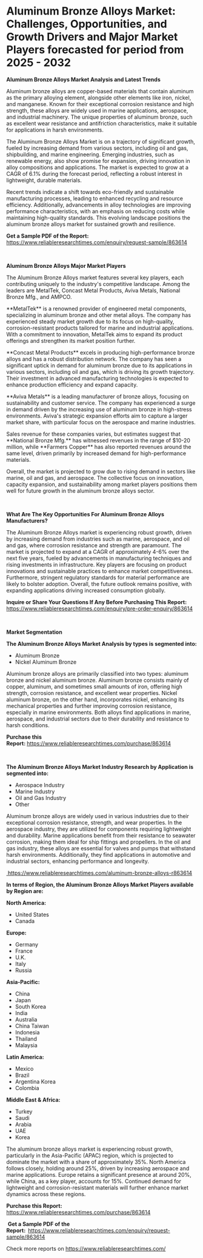 <p><h1>Aluminum Bronze Alloys Market: Challenges, Opportunities, and Growth Drivers and Major Market Players forecasted for period from 2025 - 2032</h1></p><p><strong>Aluminum Bronze Alloys Market Analysis and Latest Trends</strong></p>
<p><p>Aluminum bronze alloys are copper-based materials that contain aluminum as the primary alloying element, alongside other elements like iron, nickel, and manganese. Known for their exceptional corrosion resistance and high strength, these alloys are widely used in marine applications, aerospace, and industrial machinery. The unique properties of aluminum bronze, such as excellent wear resistance and antifriction characteristics, make it suitable for applications in harsh environments.</p><p>The Aluminum Bronze Alloys Market is on a trajectory of significant growth, fueled by increasing demand from various sectors, including oil and gas, shipbuilding, and marine engineering. Emerging industries, such as renewable energy, also show promise for expansion, driving innovation in alloy compositions and applications. The market is expected to grow at a CAGR of 6.1% during the forecast period, reflecting a robust interest in lightweight, durable materials.</p><p>Recent trends indicate a shift towards eco-friendly and sustainable manufacturing processes, leading to enhanced recycling and resource efficiency. Additionally, advancements in alloy technologies are improving performance characteristics, with an emphasis on reducing costs while maintaining high-quality standards. This evolving landscape positions the aluminum bronze alloys market for sustained growth and resilience.</p></p>
<p><strong>Get a Sample PDF of the Report:&nbsp;</strong> <a href="https://www.reliableresearchtimes.com/enquiry/request-sample/863614?utm_campaign=2007&utm_medium=2&utm_source=Github&utm_content=ia&utm_term=30012025&utm_id=aluminum-bronze-alloys">https://www.reliableresearchtimes.com/enquiry/request-sample/863614</a></p>
<p>&nbsp;</p>
<p><strong>Aluminum Bronze Alloys Major Market Players</strong></p>
<p><p>The Aluminum Bronze Alloys market features several key players, each contributing uniquely to the industry's competitive landscape. Among the leaders are MetalTek, Concast Metal Products, Aviva Metals, National Bronze Mfg., and AMPCO.</p><p>**MetalTek** is a renowned provider of engineered metal components, specializing in aluminum bronze and other metal alloys. The company has experienced steady market growth due to its focus on high-quality, corrosion-resistant products tailored for marine and industrial applications. With a commitment to innovation, MetalTek aims to expand its product offerings and strengthen its market position further.</p><p>**Concast Metal Products** excels in producing high-performance bronze alloys and has a robust distribution network. The company has seen a significant uptick in demand for aluminum bronze due to its applications in various sectors, including oil and gas, which is driving its growth trajectory. Their investment in advanced manufacturing technologies is expected to enhance production efficiency and expand capacity.</p><p>**Aviva Metals** is a leading manufacturer of bronze alloys, focusing on sustainability and customer service. The company has experienced a surge in demand driven by the increasing use of aluminum bronze in high-stress environments. Aviva's strategic expansion efforts aim to capture a larger market share, with particular focus on the aerospace and marine industries.</p><p>Sales revenue for these companies varies, but estimates suggest that **National Bronze Mfg.** has witnessed revenues in the range of $10-20 million, while **Farmers Copper** has also reported revenues around the same level, driven primarily by increased demand for high-performance materials.</p><p>Overall, the market is projected to grow due to rising demand in sectors like marine, oil and gas, and aerospace. The collective focus on innovation, capacity expansion, and sustainability among market players positions them well for future growth in the aluminum bronze alloys sector.</p></p>
<p>&nbsp;</p>
<p><strong>What Are The Key Opportunities For Aluminum Bronze Alloys Manufacturers?</strong></p>
<p><p>The Aluminum Bronze Alloys market is experiencing robust growth, driven by increasing demand from industries such as marine, aerospace, and oil and gas, where corrosion resistance and strength are paramount. The market is projected to expand at a CAGR of approximately 4-6% over the next five years, fueled by advancements in manufacturing techniques and rising investments in infrastructure. Key players are focusing on product innovations and sustainable practices to enhance market competitiveness. Furthermore, stringent regulatory standards for material performance are likely to bolster adoption. Overall, the future outlook remains positive, with expanding applications driving increased consumption globally.</p></p>
<p><strong>Inquire or Share Your Questions If Any Before Purchasing This Report:</strong> <a href="https://www.reliableresearchtimes.com/enquiry/pre-order-enquiry/863614?utm_campaign=2007&utm_medium=2&utm_source=Github&utm_content=ia&utm_term=30012025&utm_id=aluminum-bronze-alloys">https://www.reliableresearchtimes.com/enquiry/pre-order-enquiry/863614</a></p>
<p>&nbsp;</p>
<p><strong>Market Segmentation</strong></p>
<p><strong>The Aluminum Bronze Alloys Market Analysis by types is segmented into:</strong></p>
<p><ul><li>Aluminum Bronze</li><li>Nickel Aluminum Bronze</li></ul></p>
<p><p>Aluminum bronze alloys are primarily classified into two types: aluminum bronze and nickel aluminum bronze. Aluminum bronze consists mainly of copper, aluminum, and sometimes small amounts of iron, offering high strength, corrosion resistance, and excellent wear properties. Nickel aluminum bronze, on the other hand, incorporates nickel, enhancing its mechanical properties and further improving corrosion resistance, especially in marine environments. Both alloys find applications in marine, aerospace, and industrial sectors due to their durability and resistance to harsh conditions.</p></p>
<p><strong>Purchase this Report:&nbsp;</strong><a href="https://www.reliableresearchtimes.com/purchase/863614?utm_campaign=2007&utm_medium=2&utm_source=Github&utm_content=ia&utm_term=30012025&utm_id=aluminum-bronze-alloys">https://www.reliableresearchtimes.com/purchase/863614</a></p>
<p>&nbsp;</p>
<p><strong>The Aluminum Bronze Alloys Market Industry Research by Application is segmented into:</strong></p>
<p><ul><li>Aerospace Industry</li><li>Marine Industry</li><li>Oil and Gas Industry</li><li>Other</li></ul></p>
<p><p>Aluminum bronze alloys are widely used in various industries due to their exceptional corrosion resistance, strength, and wear properties. In the aerospace industry, they are utilized for components requiring lightweight and durability. Marine applications benefit from their resistance to seawater corrosion, making them ideal for ship fittings and propellers. In the oil and gas industry, these alloys are essential for valves and pumps that withstand harsh environments. Additionally, they find applications in automotive and industrial sectors, enhancing performance and longevity.</p></p>
<p><a href="https://www.reliableresearchtimes.com/aluminum-bronze-alloys-r863614?utm_campaign=2007&utm_medium=2&utm_source=Github&utm_content=ia&utm_term=30012025&utm_id=aluminum-bronze-alloys">&nbsp;https://www.reliableresearchtimes.com/aluminum-bronze-alloys-r863614</a></p>
<p><strong>In terms of Region, the Aluminum Bronze Alloys Market Players available by Region are:</strong></p>
<p>
    <p> <strong> North America: </strong>
        <ul>
            <li>United States</li>
            <li>Canada</li>
        </ul>
        </p> 
    <p> <strong> Europe: </strong>
        <ul>
            <li>Germany</li>
            <li>France</li>
            <li>U.K.</li>
            <li>Italy</li>
            <li>Russia</li>
        </ul>
        </p> 
    <p> <strong> Asia-Pacific: </strong>
        <ul>
            <li>China</li>
            <li>Japan</li>
            <li>South Korea</li>
            <li>India</li>
            <li>Australia</li>
            <li>China Taiwan</li>
            <li>Indonesia</li>
            <li>Thailand</li>
            <li>Malaysia</li>
        </ul>
        </p> 
    <p> <strong> Latin America: </strong>
        <ul>
            <li>Mexico</li>
            <li>Brazil</li>
            <li>Argentina Korea</li>
            <li>Colombia</li>
        </ul>
        </p> 
    <p> <strong> Middle East & Africa: </strong>
        <ul>
            <li>Turkey</li>
            <li>Saudi</li>
            <li>Arabia</li>
            <li>UAE</li>
            <li>Korea</li>
        </ul>
    </p>
    </p>
<p><p>The aluminum bronze alloys market is experiencing robust growth, particularly in the Asia-Pacific (APAC) region, which is projected to dominate the market with a share of approximately 35%. North America follows closely, holding around 25%, driven by increasing aerospace and marine applications. Europe retains a significant presence at around 20%, while China, as a key player, accounts for 15%. Continued demand for lightweight and corrosion-resistant materials will further enhance market dynamics across these regions.</p></p>
<p><strong>Purchase this Report: </strong><a href="https://www.reliableresearchtimes.com/purchase/863614?utm_campaign=2007&utm_medium=2&utm_source=Github&utm_content=ia&utm_term=30012025&utm_id=aluminum-bronze-alloys">https://www.reliableresearchtimes.com/purchase/863614</a></p>
<p>&nbsp;<strong>Get a Sample PDF of the Report:&nbsp;&nbsp;</strong><a href="https://www.reliableresearchtimes.com/enquiry/request-sample/863614?utm_campaign=2007&utm_medium=2&utm_source=Github&utm_content=ia&utm_term=30012025&utm_id=aluminum-bronze-alloys">https://www.reliableresearchtimes.com/enquiry/request-sample/863614</a></p>
<p><strong></strong></p>
<p>Check more reports on <a href="https://www.reliableresearchtimes.com/?utm_campaign=2007&utm_medium=2&utm_source=Github&utm_content=ia&utm_term=30012025&utm_id=aluminum-bronze-alloys">https://www.reliableresearchtimes.com/</a></p>